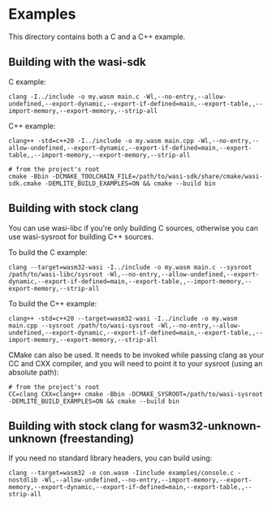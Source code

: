 # Examples

This directory contains both a C and a C++ example.

## Building with the wasi-sdk
C example:
```
clang -I../include -o my.wasm main.c -Wl,--no-entry,--allow-undefined,--export-dynamic,--export-if-defined=main,--export-table,,--import-memory,--export-memory,--strip-all
```

C++ example:
```
clang++ -std=c++20 -I../include -o my.wasm main.cpp -Wl,--no-entry,--allow-undefined,--export-dynamic,--export-if-defined=main,--export-table,,--import-memory,--export-memory,--strip-all
```

```
# from the project's root
cmake -Bbin -DCMAKE_TOOLCHAIN_FILE=/path/to/wasi-sdk/share/cmake/wasi-sdk.cmake -DEMLITE_BUILD_EXAMPLES=ON && cmake --build bin
```

## Building with stock clang
You can use wasi-libc if you're only building C sources, otherwise you can use wasi-sysroot for building C++ sources.

To build the C example:
```
clang --target=wasm32-wasi -I../include -o my.wasm main.c --sysroot /path/to/wasi-libc/sysroot -Wl,--no-entry,--allow-undefined,--export-dynamic,--export-if-defined=main,--export-table,,--import-memory,--export-memory,--strip-all
```

To build the C++ example:
```
clang++ -std=c++20 --target=wasm32-wasi -I../include -o my.wasm main.cpp --sysroot /path/to/wasi-sysroot -Wl,--no-entry,--allow-undefined,--export-dynamic,--export-if-defined=main,--export-table,,--import-memory,--export-memory,--strip-all
```

CMake can also be used. It needs to be invoked while passing clang as your CC and CXX compiler, and you will need to point it to your sysroot (using an absolute path):
```
# from the project's root
CC=clang CXX=clang++ cmake -Bbin -DCMAKE_SYSROOT=/path/to/wasi-sysroot -DEMLITE_BUILD_EXAMPLES=ON && cmake --build bin
```

## Building with stock clang for wasm32-unknown-unknown (freestanding)
If you need no standard library headers, you can build using:
```
clang --target=wasm32 -o con.wasm -Iinclude examples/console.c -nostdlib -Wl,--allow-undefined,--no-entry,--import-memory,--export-memory,--export-dynamic,--export-if-defined=main,--export-table,,--strip-all
```
